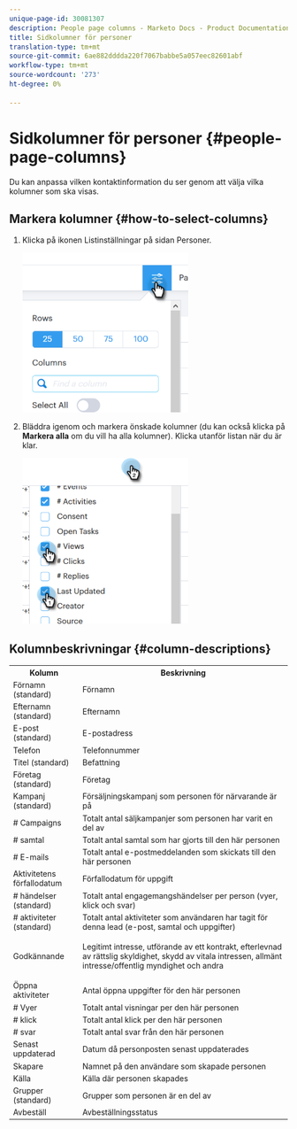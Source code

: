 ```yaml
---
unique-page-id: 30081307
description: People page columns - Marketo Docs - Product Documentation
title: Sidkolumner för personer
translation-type: tm+mt
source-git-commit: 6ae882dddda220f7067babbe5a057eec82601abf
workflow-type: tm+mt
source-wordcount: '273'
ht-degree: 0%

---
```



# Sidkolumner för personer {#people-page-columns}

Du kan anpassa vilken kontaktinformation du ser genom att välja vilka kolumner som ska visas.

## Markera kolumner {#how-to-select-columns}

1. Klicka på ikonen Listinställningar på sidan Personer.

   ![](assets/one-5.png)

1. Bläddra igenom och markera önskade kolumner (du kan också klicka på **Markera alla** om du vill ha alla kolumner). Klicka utanför listan när du är klar.

   ![](assets/two-4.png)

## Kolumnbeskrivningar {#column-descriptions}

<table> 
 <colgroup> 
  <col> 
  <col> 
 </colgroup> 
 <tbody> 
  <tr> 
   <th>Kolumn</th> 
   <th>Beskrivning</th> 
  </tr> 
  <tr> 
   <td>Förnamn (standard)</td> 
   <td>Förnamn</td> 
  </tr> 
  <tr> 
   <td>Efternamn (standard)</td> 
   <td>Efternamn</td> 
  </tr> 
  <tr> 
   <td colspan="1">E-post (standard)</td> 
   <td colspan="1">E-postadress</td> 
  </tr> 
  <tr> 
   <td colspan="1">Telefon</td> 
   <td colspan="1">Telefonnummer</td> 
  </tr> 
  <tr> 
   <td colspan="1">Titel (standard)</td> 
   <td colspan="1">Befattning</td> 
  </tr> 
  <tr> 
   <td>Företag (standard)</td> 
   <td>Företag</td> 
  </tr> 
  <tr> 
   <td>Kampanj (standard)</td> 
   <td>Försäljningskampanj som personen för närvarande är på</td> 
  </tr> 
  <tr> 
   <td># Campaigns</td> 
   <td>Totalt antal säljkampanjer som personen har varit en del av</td> 
  </tr> 
  <tr> 
   <td># samtal</td> 
   <td>Totalt antal samtal som har gjorts till den här personen</td> 
  </tr> 
  <tr> 
   <td># E-mails</td> 
   <td>Totalt antal e-postmeddelanden som skickats till den här personen</td> 
  </tr> 
  <tr> 
   <td>Aktivitetens förfallodatum</td> 
   <td>Förfallodatum för uppgift</td> 
  </tr> 
  <tr> 
   <td># händelser (standard)</td> 
   <td>Totalt antal engagemangshändelser per person (vyer, klick och svar)</td> 
  </tr> 
  <tr> 
   <td># aktiviteter (standard)</td> 
   <td>Totalt antal aktiviteter som användaren har tagit för denna lead (e-post, samtal och uppgifter)</td> 
  </tr> 
  <tr> 
   <td>Godkännande</td> 
   <td><p>Legitimt intresse, utförande av ett kontrakt, efterlevnad av rättslig skyldighet, skydd av vitala intressen, allmänt intresse/offentlig myndighet och andra</p></td> 
  </tr> 
  <tr> 
   <td>Öppna aktiviteter</td> 
   <td>Antal öppna uppgifter för den här personen</td> 
  </tr> 
  <tr> 
   <td># Vyer</td> 
   <td>Totalt antal visningar per den här personen</td> 
  </tr> 
  <tr> 
   <td># klick</td> 
   <td>Totalt antal klick per den här personen</td> 
  </tr> 
  <tr> 
   <td># svar</td> 
   <td>Totalt antal svar från den här personen</td> 
  </tr> 
  <tr> 
   <td>Senast uppdaterad</td> 
   <td>Datum då personposten senast uppdaterades</td> 
  </tr> 
  <tr> 
   <td>Skapare</td> 
   <td>Namnet på den användare som skapade personen</td> 
  </tr> 
  <tr> 
   <td>Källa</td> 
   <td>Källa där personen skapades</td> 
  </tr> 
  <tr> 
   <td>Grupper (standard)</td> 
   <td>Grupper som personen är en del av</td> 
  </tr> 
  <tr> 
   <td colspan="1">Avbeställ</td> 
   <td colspan="1">Avbeställningsstatus</td> 
  </tr> 
 </tbody> 
</table>
